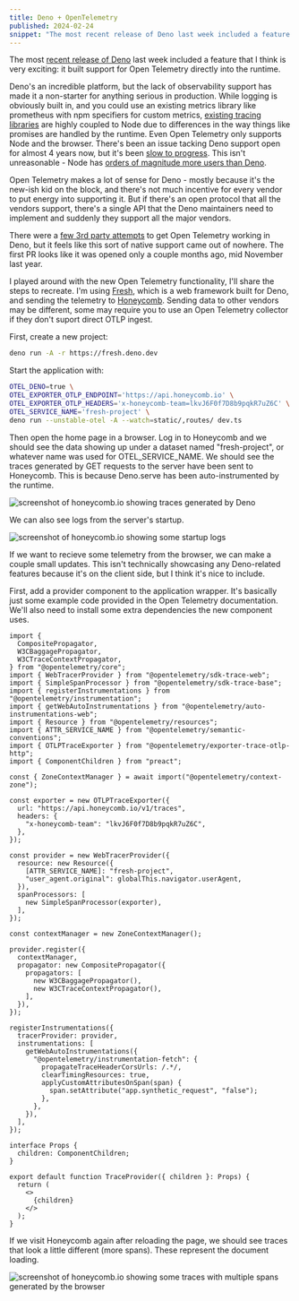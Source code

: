 ```yaml
---
title: Deno + OpenTelemetry
published: 2024-02-24
snippet: "The most recent release of Deno last week included a feature that I think is very exciting: it built support for Open Telemetry directly into the runtime."
---
```


The most [recent release of Deno](https://deno.com/blog/v2.2) last week included
a feature that I think is very exciting: it built support for Open Telemetry
directly into the runtime.

Deno's an incredible platform, but the lack of observability support has made it
a non-starter for anything serious in production. While logging is obviously
built in, and you could use an existing metrics library like prometheus with npm
specifiers for custom metrics,
[existing tracing libraries](https://github.com/DataDog/dd-trace-js/issues/1892)
are highly coupled to Node due to differences in the way things like promises
are handled by the runtime. Even Open Telemetry only supports Node and the
browser. There's been an issue tacking Deno support open for almost 4 years now,
but it's been
[slow to progress](https://github.com/open-telemetry/opentelemetry-js/issues/2293#issuecomment-1700862868).
This isn't unreasonable - Node has
[orders of magnitude more users than Deno](https://survey.stackoverflow.co/2024/technology#1-web-frameworks-and-technologies).

Open Telemetry makes a lot of sense for Deno - mostly because it's the new-ish
kid on the block, and there's not much incentive for every vendor to put energy
into supporting it. But if there's an open protocol that all the vendors
support, there's a single API that the Deno maintainers need to implement and
suddenly they support all the major vendors.

There were a [few 3rd party attempts](https://github.com/deno-otel) to get Open
Telemetry working in Deno, but it feels like this sort of native support came
out of nowhere. The first PR looks like it was opened only a couple months ago,
mid November last year.

I played around with the new Open Telemetry functionality, I'll share the steps
to recreate. I'm using [Fresh](https://fresh.deno.dev/), which is a web
framework built for Deno, and sending the telemetry to
[Honeycomb](https://www.honeycomb.io/). Sending data to other vendors may be
different, some may require you to use an Open Telemetry collector if they don't
suport direct OTLP ingest.

First, create a new project:

```bash
deno run -A -r https://fresh.deno.dev
```

Start the application with:

```bash
OTEL_DENO=true \
OTEL_EXPORTER_OTLP_ENDPOINT='https://api.honeycomb.io' \
OTEL_EXPORTER_OTLP_HEADERS='x-honeycomb-team=lkvJ6F0f7D8b9pqkR7uZ6C' \
OTEL_SERVICE_NAME='fresh-project' \
deno run --unstable-otel -A --watch=static/,routes/ dev.ts
```

Then open the home page in a browser. Log in to Honeycomb and we should see the
data showing up under a dataset named "fresh-project", or whatever name was used
for OTEL_SERVICE_NAME. We should see the traces generated by GET requests to the
server have been sent to Honeycomb. This is because Deno.serve has been
auto-instrumented by the runtime.

![screenshot of honeycomb.io showing traces generated by Deno](/img/demo-traces-1.webp)

We can also see logs from the server's startup.

![screenshot of honeycomb.io showing some startup logs](/img/demo-logs.webp)

If we want to recieve some telemetry from the browser, we can make a couple
small updates. This isn't technically showcasing any Deno-related features
because it's on the client side, but I think it's nice to include.

First, add a provider component to the application wrapper. It's basically just
some example code provided in the Open Telemetry documentation. We'll also need
to install some extra dependencies the new component uses.

```tsx
import {
  CompositePropagator,
  W3CBaggagePropagator,
  W3CTraceContextPropagator,
} from "@opentelemetry/core";
import { WebTracerProvider } from "@opentelemetry/sdk-trace-web";
import { SimpleSpanProcessor } from "@opentelemetry/sdk-trace-base";
import { registerInstrumentations } from "@opentelemetry/instrumentation";
import { getWebAutoInstrumentations } from "@opentelemetry/auto-instrumentations-web";
import { Resource } from "@opentelemetry/resources";
import { ATTR_SERVICE_NAME } from "@opentelemetry/semantic-conventions";
import { OTLPTraceExporter } from "@opentelemetry/exporter-trace-otlp-http";
import { ComponentChildren } from "preact";

const { ZoneContextManager } = await import("@opentelemetry/context-zone");

const exporter = new OTLPTraceExporter({
  url: "https://api.honeycomb.io/v1/traces",
  headers: {
    "x-honeycomb-team": "lkvJ6F0f7D8b9pqkR7uZ6C",
  },
});

const provider = new WebTracerProvider({
  resource: new Resource({
    [ATTR_SERVICE_NAME]: "fresh-project",
    "user_agent.original": globalThis.navigator.userAgent,
  }),
  spanProcessors: [
    new SimpleSpanProcessor(exporter),
  ],
});

const contextManager = new ZoneContextManager();

provider.register({
  contextManager,
  propagator: new CompositePropagator({
    propagators: [
      new W3CBaggagePropagator(),
      new W3CTraceContextPropagator(),
    ],
  }),
});

registerInstrumentations({
  tracerProvider: provider,
  instrumentations: [
    getWebAutoInstrumentations({
      "@opentelemetry/instrumentation-fetch": {
        propagateTraceHeaderCorsUrls: /.*/,
        clearTimingResources: true,
        applyCustomAttributesOnSpan(span) {
          span.setAttribute("app.synthetic_request", "false");
        },
      },
    }),
  ],
});

interface Props {
  children: ComponentChildren;
}

export default function TraceProvider({ children }: Props) {
  return (
    <>
      {children}
    </>
  );
}
```

If we visit Honeycomb again after reloading the page, we should see traces that
look a little different (more spans). These represent the document loading.

![screenshot of honeycomb.io showing some traces with multiple spans generated by the browser](/img/demo-traces-2.webp)
